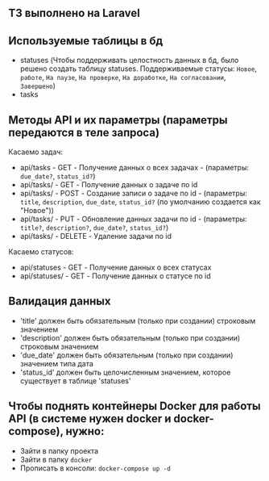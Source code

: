 ## ТЗ выполнено на Laravel
## Используемые таблицы в бд
- statuses (Чтобы поддерживать целостность данных в бд, было решено создать таблицу statuses. Поддерживаемые статусы: `Новое`, `работе`, `На паузе`, `На проверке`, `На доработке`, `На согласовании`, `Завершено`)
- tasks

## Методы API и их параметры (параметры передаются в теле запроса)
Касаемо задач:
- api/tasks - GET - Получение данных о всех задачах - (параметры: `due_date?`, `status_id?`)
- api/tasks/<id> - GET - Получение данных о задаче по id
- api/tasks/<id> - POST - Создание записи о задаче по id - (параметры: `title`, `description`, `due_date`, `status_id?` (по умолчанию создается как "Новое"))
- api/tasks/<id> - PUT - Обновление данных задачи по id - (параметры: `title?`, `description?`, `due_date?`, `status_id?`)
- api/tasks/<id> - DELETE - Удаление задачи по id

Касаемо статусов:
- api/statuses - GET - Получение данных о всех статусах
- api/statuses/<id> - GET - Получение данных о статусе по id

## Валидация данных
- 'title' должен быть обязательным (только при создании) строковым значением
- 'description' должен быть обязательным (только при создании) строковым значением
- 'due_date' должен быть обязательным (только при создании) значением типа дата
- 'status_id' должен быть целочисленным значением, которое существует в таблице 'statuses'

## Чтобы поднять контейнеры Docker для работы API (в системе нужен docker и docker-compose), нужно:
- Зайти в папку проекта
- Зайти в папку `docker`
- Прописать в консоли: `docker-compose up -d`
